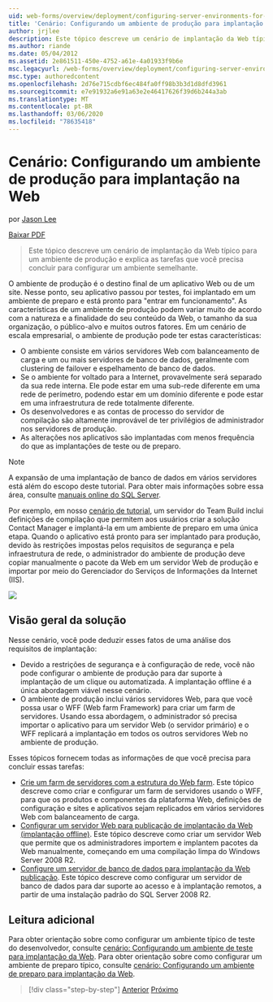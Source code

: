 ```yaml
---
uid: web-forms/overview/deployment/configuring-server-environments-for-web-deployment/scenario-configuring-a-production-environment-for-web-deployment
title: 'Cenário: Configurando um ambiente de produção para implantação da Web | Microsoft Docs'
author: jrjlee
description: Este tópico descreve um cenário de implantação da Web típico para um ambiente de produção e explica as tarefas que você precisa concluir para configurar um semelhante...
ms.author: riande
ms.date: 05/04/2012
ms.assetid: 2e861511-450e-4752-a61e-4a01933f9b6e
msc.legacyurl: /web-forms/overview/deployment/configuring-server-environments-for-web-deployment/scenario-configuring-a-production-environment-for-web-deployment
msc.type: authoredcontent
ms.openlocfilehash: 2d76e715cdbf6ec484fa0ff98b3b3d1d8dfd3961
ms.sourcegitcommit: e7e91932a6e91a63e2e46417626f39d6b244a3ab
ms.translationtype: MT
ms.contentlocale: pt-BR
ms.lasthandoff: 03/06/2020
ms.locfileid: "78635418"
---
```

# <a name="scenario-configuring-a-production-environment-for-web-deployment"></a>Cenário: Configurando um ambiente de produção para implantação na Web

por [Jason Lee](https://github.com/jrjlee)

[Baixar PDF](https://msdnshared.blob.core.windows.net/media/MSDNBlogsFS/prod.evol.blogs.msdn.com/CommunityServer.Blogs.Components.WeblogFiles/00/00/00/63/56/8130.DeployingWebAppsInEnterpriseScenarios.pdf)

> Este tópico descreve um cenário de implantação da Web típico para um ambiente de produção e explica as tarefas que você precisa concluir para configurar um ambiente semelhante.

O ambiente de produção é o destino final de um aplicativo Web ou de um site. Nesse ponto, seu aplicativo passou por testes, foi implantado em um ambiente de preparo e está pronto para "entrar em funcionamento". As características de um ambiente de produção podem variar muito de acordo com a natureza e a finalidade do seu conteúdo da Web, o tamanho da sua organização, o público-alvo e muitos outros fatores. Em um cenário de escala empresarial, o ambiente de produção pode ter estas características:

- O ambiente consiste em vários servidores Web com balanceamento de carga e um ou mais servidores de banco de dados, geralmente com clustering de failover e espelhamento de banco de dados.
- Se o ambiente for voltado para a Internet, provavelmente será separado da sua rede interna. Ele pode estar em uma sub-rede diferente em uma rede de perímetro, podendo estar em um domínio diferente e pode estar em uma infraestrutura de rede totalmente diferente.
- Os desenvolvedores e as contas de processo do servidor de compilação são altamente improvável de ter privilégios de administrador nos servidores de produção.
- As alterações nos aplicativos são implantadas com menos frequência do que as implantações de teste ou de preparo.

> [!NOTE]
> A expansão de uma implantação de banco de dados em vários servidores está além do escopo deste tutorial. Para obter mais informações sobre essa área, consulte [manuais online do SQL Server](https://technet.microsoft.com/library/ms130214.aspx).

Por exemplo, em nosso [cenário de tutorial](../deploying-web-applications-in-enterprise-scenarios/enterprise-web-deployment-scenario-overview.md), um servidor do Team Build inclui definições de compilação que permitem aos usuários criar a solução Contact Manager e implantá-la em um ambiente de preparo em uma única etapa. Quando o aplicativo está pronto para ser implantado para produção, devido às restrições impostas pelos requisitos de segurança e pela infraestrutura de rede, o administrador do ambiente de produção deve copiar manualmente o pacote da Web em um servidor Web de produção e importar por meio do Gerenciador do Serviços de Informações da Internet (IIS).

![](scenario-configuring-a-production-environment-for-web-deployment/_static/image1.png)

## <a name="solution-overview"></a>Visão geral da solução

Nesse cenário, você pode deduzir esses fatos de uma análise dos requisitos de implantação:

- Devido a restrições de segurança e à configuração de rede, você não pode configurar o ambiente de produção para dar suporte à implantação de um clique ou automatizada. A implantação offline é a única abordagem viável nesse cenário.
- O ambiente de produção inclui vários servidores Web, para que você possa usar o WFF (Web farm Framework) para criar um farm de servidores. Usando essa abordagem, o administrador só precisa importar o aplicativo para um servidor Web (o servidor primário) e o WFF replicará a implantação em todos os outros servidores Web no ambiente de produção.

Esses tópicos fornecem todas as informações de que você precisa para concluir essas tarefas:

- [Crie um farm de servidores com a estrutura do Web farm](configuring-a-database-server-for-web-deploy-publishing.md). Este tópico descreve como criar e configurar um farm de servidores usando o WFF, para que os produtos e componentes da plataforma Web, definições de configuração e sites e aplicativos sejam replicados em vários servidores Web com balanceamento de carga.
- [Configurar um servidor Web para publicação de implantação da Web (implantação offline)](configuring-a-web-server-for-web-deploy-publishing-offline-deployment.md). Este tópico descreve como criar um servidor Web que permite que os administradores importem e implantem pacotes da Web manualmente, começando em uma compilação limpa do Windows Server 2008 R2.
- [Configure um servidor de banco de dados para implantação da Web publicação](configuring-a-database-server-for-web-deploy-publishing.md). Este tópico descreve como configurar um servidor de banco de dados para dar suporte ao acesso e à implantação remotos, a partir de uma instalação padrão do SQL Server 2008 R2.

## <a name="further-reading"></a>Leitura adicional

Para obter orientação sobre como configurar um ambiente típico de teste do desenvolvedor, consulte [cenário: Configurando um ambiente de teste para implantação da Web](scenario-configuring-a-test-environment-for-web-deployment.md). Para obter orientação sobre como configurar um ambiente de preparo típico, consulte [cenário: Configurando um ambiente de preparo para implantação da Web](scenario-configuring-a-staging-environment-for-web-deployment.md).

> [!div class="step-by-step"]
> [Anterior](scenario-configuring-a-staging-environment-for-web-deployment.md)
> [Próximo](configuring-a-web-server-for-web-deploy-publishing-remote-agent.md)
